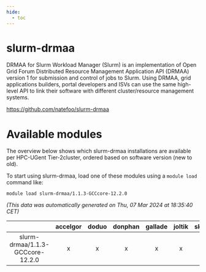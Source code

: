 ```yaml
---
hide:
  - toc
---
```


slurm-drmaa
===========


DRMAA for Slurm Workload Manager (Slurm) is an implementation of Open Grid Forum Distributed Resource Management Application API (DRMAA) version 1 for submission and control of jobs to Slurm. Using DRMAA, grid applications builders, portal developers and ISVs can use the same high-level API to link their software with different cluster/resource management systems.

https://github.com/natefoo/slurm-drmaa
# Available modules


The overview below shows which slurm-drmaa installations are available per HPC-UGent Tier-2cluster, ordered based on software version (new to old).

To start using slurm-drmaa, load one of these modules using a `module load` command like:

```shell
module load slurm-drmaa/1.1.3-GCCcore-12.2.0
```

*(This data was automatically generated on Thu, 07 Mar 2024 at 18:35:40 CET)*  

| |accelgor|doduo|donphan|gallade|joltik|skitty|
| :---: | :---: | :---: | :---: | :---: | :---: | :---: |
|slurm-drmaa/1.1.3-GCCcore-12.2.0|x|x|x|x|x|x|
